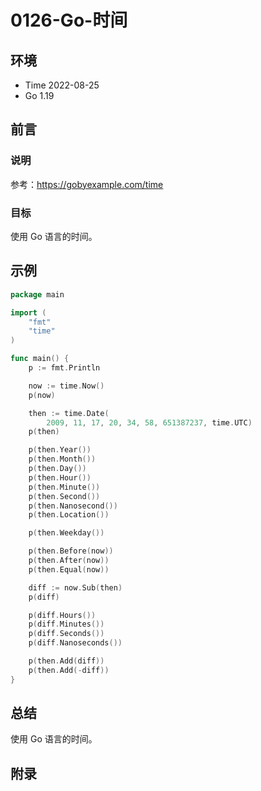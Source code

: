 # 0126-Go-时间

## 环境

- Time 2022-08-25
- Go 1.19

## 前言

### 说明

参考：<https://gobyexample.com/time>

### 目标

使用 Go 语言的时间。

## 示例

```go
package main

import (
    "fmt"
    "time"
)

func main() {
    p := fmt.Println

    now := time.Now()
    p(now)

    then := time.Date(
        2009, 11, 17, 20, 34, 58, 651387237, time.UTC)
    p(then)

    p(then.Year())
    p(then.Month())
    p(then.Day())
    p(then.Hour())
    p(then.Minute())
    p(then.Second())
    p(then.Nanosecond())
    p(then.Location())

    p(then.Weekday())

    p(then.Before(now))
    p(then.After(now))
    p(then.Equal(now))

    diff := now.Sub(then)
    p(diff)

    p(diff.Hours())
    p(diff.Minutes())
    p(diff.Seconds())
    p(diff.Nanoseconds())

    p(then.Add(diff))
    p(then.Add(-diff))
}
```

## 总结

使用 Go 语言的时间。

## 附录
